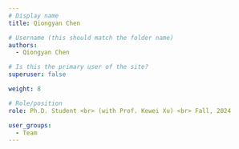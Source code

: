 ```yaml
---
# Display name
title: Qiongyan Chen

# Username (this should match the folder name)
authors:
  - Qiongyan Chen

# Is this the primary user of the site?
superuser: false

weight: 8

# Role/position
role: Ph.D. Student <br> (with Prof. Kewei Xu) <br> Fall, 2024

user_groups:
  - Team
---
```

